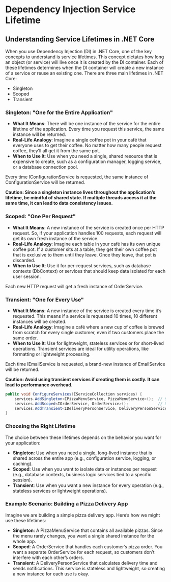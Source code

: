 # Dependency Injection Service Lifetime 

## Understanding Service Lifetimes in .NET Core
When you use Dependency Injection (DI) in .NET Core, one of the key concepts to understand is service lifetimes. This concept dictates how long an object (or service) will live once it is created by the DI container. Each of these lifetimes determines when the DI container will create a new instance of a service or reuse an existing one. There are three main lifetimes in .NET Core:

- Singleton
- Scoped
- Transient

### Singleton: "One for the Entire Application"

- **What It Means**: There will be one instance of the service for the entire lifetime of the application. Every time you request this service, the same instance will be returned.
- **Real-Life Analogy**: Imagine a single coffee pot in your café that everyone uses to get their coffee. No matter how many people request coffee, they’ll all get it from the same pot.
- **When to Use It**: Use when you need a single, shared resource that is expensive to create, such as a configuration manager, logging service, or a database connection pool.

Every time IConfigurationService is requested, the same instance of ConfigurationService will be returned.

**Caution: Since a singleton instance lives throughout the application’s lifetime, be mindful of shared state. If multiple threads access it at the same time, it can lead to data consistency issues.**

### Scoped: "One Per Request"

- **What It Means**: A new instance of the service is created once per HTTP request. So, if your application handles 100 requests, each request will get its own fresh instance of the service.
- **Real-Life Analogy**: Imagine each table in your café has its own unique coffee pot. If a customer sits at a table, they get their own coffee pot that is exclusive to them until they leave. Once they leave, that pot is discarded.
- **When to Use It**: Use it for per-request services, such as database contexts (DbContext) or services that should keep data isolated for each user session.

Each new HTTP request will get a fresh instance of OrderService.

### Transient: "One for Every Use"

- **What It Means**: A new instance of the service is created every time it’s requested. This means if a service is requested 10 times, 10 different instances will be created.
- **Real-Life Analogy**: Imagine a café where a new cup of coffee is brewed from scratch for every single customer, even if two customers place the same order.
- **When to Use It**: Use for lightweight, stateless services or for short-lived operations. Transient services are ideal for utility operations, like formatting or lightweight processing.

Each time IEmailService is requested, a brand-new instance of EmailService will be returned.

**Caution: Avoid using transient services if creating them is costly. It can lead to performance overhead.**

```csharp
public void ConfigureServices(IServiceCollection services) {
    services.AddSingleton<IPizzaMenuService, PizzaMenuService>();  // Singleton
    services.AddScoped<IOrderService, OrderService>();             // Scoped
    services.AddTransient<IDeliveryPersonService, DeliveryPersonService>();  // Transient
}
```

### Choosing the Right Lifetime
The choice between these lifetimes depends on the behavior you want for your application:

- **Singleton**: Use when you need a single, long-lived instance that is shared across the entire app (e.g., configuration service, logging, or caching).
- **Scoped**: Use when you want to isolate data or instances per request (e.g., database contexts, business logic services tied to a specific session).
- **Transient**: Use when you want a new instance for every operation (e.g., stateless services or lightweight operations).

### Example Scenario: Building a Pizza Delivery App
Imagine we are building a simple pizza delivery app. Here’s how we might use these lifetimes:

- **Singleton**: A PizzaMenuService that contains all available pizzas. Since the menu rarely changes, you want a single shared instance for the whole app.
- **Scoped**: A OrderService that handles each customer’s pizza order. You want a separate OrderService for each request, so customers don’t interfere with each other’s orders.
- **Transient**: A DeliveryPersonService that calculates delivery time and sends notifications. This service is stateless and lightweight, so creating a new instance for each use is okay.